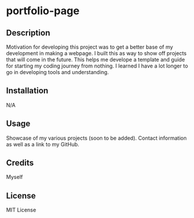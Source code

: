 # portfolio-page
## Description

Motivation for developing this project was to get a better base of my development in making a webpage.
I built this as way to show off projects that will come in the future. 
This helps me develope a template and guide for starting my coding journey from nothing. 
I learned I have a lot longer to go in developing tools and understanding.


## Installation

N/A

## Usage

Showcase of my various projects (soon to be added). Contact information as well as a link to my GitHub.

## Credits

Myself

## License

MIT License